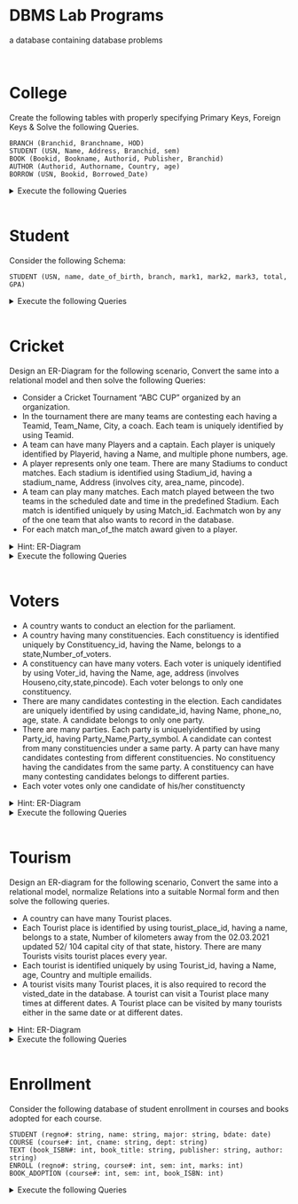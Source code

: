 DBMS Lab Programs
===================

a database containing database problems

<br>

# College
Create the following tables with properly specifying Primary Keys, Foreign Keys & Solve the following Queries.
```
BRANCH (Branchid, Branchname, HOD)
STUDENT (USN, Name, Address, Branchid, sem)
BOOK (Bookid, Bookname, Authorid, Publisher, Branchid)
AUTHOR (Authorid, Authorname, Country, age)
BORROW (USN, Bookid, Borrowed_Date)
```

<details>
    <summary>Execute the following Queries</summary>

<ol type="i">
<li>List the details of Students who are all studying in the 2nd sem MCA.</li>
<li>List the students who have not borrowed any books.</li>
<li>Display the USN, Student name, Branch_name, Book_name, Author_name, Books_Borrowed_Date of 2nd sem MCA Students who borrowed books.</li>
<li>Display the number of books written by each Author.</li>
<li>Display the student details who have borrowed more than two books.</li>
<li>Display the student details who have borrowed books of more than one Author.</li>
<li>Display the Book names in descending order of their names.</li>
<li>List the details of students who borrowed books which are all published by the same publisher.</li>
</ol>

> [The answer to all of queries can be found right here.](https://pasty.lus.pm/6wxBcU)

</details>

<br>

# Student

Consider the following Schema:

```
STUDENT (USN, name, date_of_birth, branch, mark1, mark2, mark3, total, GPA)
```

<details>
    <summary>Execute the following Queries</summary>

<ol type="i">
<li> Update the column total by adding the columns mark1, mark2, mark3.</li> 
<li> Find the GPA score of all the students.</li> 
<li> Find the students who were born on a particular year of birth from the date_of_birth column.</li> 
<li> List the students who are studying in a particular branch of study.</li> 
<li> Find the maximum GPA score of the student branch-wise.</li> 
<li> Find the students whose name starts with the alphabet "S".</li> 
<li> Find the students whose name ends with the alphabets "AR".</li> 
<li> Delete the student details whose USN is given as 1001.</li>
</ol>

> [The answer to all of queries can be found right here.](https://pasty.lus.pm/HuZ18T)

</details>

<br>

# Cricket
Design an ER-Diagram for the following scenario, Convert the same into a relational model and then solve the following Queries: 
- Consider a Cricket Tournament “ABC CUP” organized by an organization. 
- In the tournament there are many teams are contesting each having a Teamid, Team_Name, City, a coach. Each team is uniquely identified by using Teamid.
- A team can have many Players and a captain. Each player is uniquely identified by Playerid, having a Name, and multiple phone numbers, age. 
- A player represents only one team. There are many Stadiums to conduct matches. Each stadium is
identified using Stadium_id, having a stadium_name, Address (involves city, area_name, pincode).
- A team can play many matches. Each match played between the two teams in the scheduled date and time in the predefined Stadium. Each match is identified uniquely by using Match_id. Eachmatch won by any of the one team that also wants to record in the database. 
- For each match man_of_the match award given to a player.

<details>
    <summary>Hint: ER-Diagram</summary>
    
```
Tournament (Tournament_id, Tournament_name, Organizer)
Team (Team_id, Team_name, City, Coach)
Player (Player_id, Name, Age)
Phone (Player_id, Phone_number)
Stadium (Stadium_id, Stadium_name, Address)
Match (Match_id, Team_id_1, Team_id_2, Date, Time, Winner_id)
Award (Match_id, Player_id)
```

</details>


<details>
    <summary>Execute the following Queries</summary>

<ol type="i">
<li> Display the youngest player (in terms of age) Name, Team name, and age in which he belongs to the tournament.</li> 
<li> List the details of the stadium where the maximum number of matches were played.</li> 
<li> List the details of the player who is not a captain but got the man_of _match award at least in two matches.</li> 
<li> Display the Team details who won the maximum matches.</li> 
<li> Display the team name where all its won matches were played in the same stadium.</li>
</ol>

> [The answer to all of queries can be found right here.](https://pasty.lus.pm/uDLmwx)

</details>

<br>

# Voters
- A country wants to conduct an election for the parliament. 
- A country having many constituencies. Each constituency is identified uniquely by Constituency_id, having the Name, belongs to a state,Number_of_voters. 
- A constituency can have many voters. Each voter is uniquely identified by using Voter_id, having the Name, age, address (involves Houseno,city,state,pincode). Each voter belongs to only one constituency. 
- There are many candidates contesting in the election. Each candidates are uniquely identified by using candidate_id, having Name, phone_no, age, state. A candidate belongs to only one party.
- There are many parties. Each party is uniquelyidentified by using Party_id, having Party_Name,Party_symbol. A candidate can contest from many constituencies under a same party. A party can have
many candidates contesting from different constituencies. No constituency having the candidates from the same party.
A constituency can have many contesting candidates belongs to different parties. 
- Each voter votes only one candidate
of his/her constituencty

<details>
    <summary>Hint: ER-Diagram</summary>

```
Country (Country_id, Country_name)
Constituency (Constituency_id, Name, State, Number_of_voters)
Voter (Voter_id, Name, Age, Address, Constituency_id)
Candidate (Candidate_id, Name, Phone_no, Age, State, Party_id)
Party (Party_id, Party_Name, Party_symbol)
Vote (Voter_id, Candidate_id)
```
</details>


<details>
    <summary>Execute the following Queries</summary>
<ol type="i">
<li> List the details of the candidates who are contesting from more than one constituencies which belong to different states.</li>
<li> Display the state name having the maximum number of constituencies.</li>
<li> Create a stored procedure to insert the tuple into the voter table by checking the voter age.</li>
<li> Create a stored procedure to display the number_of_voters in the specified constituency.</li>
<li> Create a TRIGGER to UPDATE the count of "Number_of_voters" of the respective constituency in "CONSTITUENCY" table, AFTER inserting a tuple into the "VOTERS" table.</li>
</ol>

</details>

<br>

# Tourism
Design an ER-diagram for the following scenario, Convert the same into a relational model, normalize Relations into a
suitable Normal form and then solve the following queries. 
- A country can have many Tourist places. 
- Each Tourist place is identified by using tourist_place_id, having a name, belongs to a state, Number of kilometers away from the 02.03.2021 updated 52/ 104 capital city of that state, history. There are many Tourists visits tourist places every year.
- Each tourist is identified uniquely by using Tourist_id, having a Name, age, Country and multiple emailids. 
- A tourist visits many Tourist places, it is also required to record the visted_date in the database. A tourist can visit a Tourist place many times at different dates. A Tourist place can be visited by many tourists either in the same date or at different
dates.

<details>
    <summary>Hint: ER-Diagram</summary>

```
Country (Country_id, Country_name)
State (State_id, State_name)
Tourist_Place (Tourist_Place_id, Name, State_id, Distance_from_capital, History)
Tourist (Tourist_id, Name, Age, Country_id)
Tourist_Email (Tourist_id, Email)
Visit (Tourist_id, Tourist_Place_id, Visit_date)
```
</details>

<details>
    <summary>Execute the following Queries</summary>

<ol type="i">
<li> List the state name which has the maximum number of tourist places. </li>
<li> List the details of the tourist place where the maximum number of tourists visited. </li>
<li> List the details of tourists who visited all tourist places of the state "KARNATAKA". </li>
<li> Display the details of the tourists who visited at least one tourist place of the state but visited all states' tourist places. </li>
<li> Display the details of the tourist place visited by the tourists of all countries.</li>
</ol>


> [The answer to all of queries can be found right here.](https://pasty.lus.pm/PFED5F)

</details>

<br>

# Enrollment
Consider the following database of student enrollment in courses and books adopted for each course. 
```
STUDENT (regno#: string, name: string, major: string, bdate: date) 
COURSE (course#: int, cname: string, dept: string) 
TEXT (book_ISBN#: int, book_title: string, publisher: string, author: string) 
ENROLL (regno#: string, course#: int, sem: int, marks: int) 
BOOK_ADOPTION (course#: int, sem: int, book_ISBN: int)
```

<details>
    <summary>Execute the following Queries</summary>

<ol type="i">
<li> Create the above tables by properly specifying the primary keys and the foreign keys</li>
<li> Enter at least 7 to 10 records to each table. Execute SQL
queries for the following requirements:</li>
<li> List out the student details and their course details ordered in a semester-wise manner.</li> 
<li> List out the student details under a particular department whose names are ordered in a semester-wise manner.</li> 
<li> List out all the book details under a particular course.</li> 
<li> Find out the Courses in which the number of students studying is more than 2.</li> 
<li> Find out the Publisher who has published more than 2 books.</li> 
<li> Find out the authors who have written a book for the I semester, computer science course.</li>
<li> List out the student details whose total number of months starting from their date of birth is more than 225.</li>
<li> Find out the course name to which the maximum number of students have joined.</li>
</ol>

</details>
